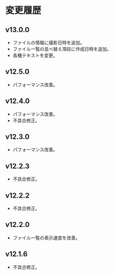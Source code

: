# 変更履歴

## v13.0.0
* ファイルの情報に撮影日時を追加。
* ファイル一覧の並べ替え項目に作成日時を追加。
* 各種テキストを変更。

## v12.5.0
* パフォーマンス改善。

## v12.4.0
* パフォーマンス改善。
* 不具合修正。

## v12.3.0
* パフォーマンス改善。

## v12.2.3
* 不具合修正。

## v12.2.2
* 不具合修正。

## v12.2.0
* ファイル一覧の表示速度を改善。

## v12.1.6
* 不具合修正。
